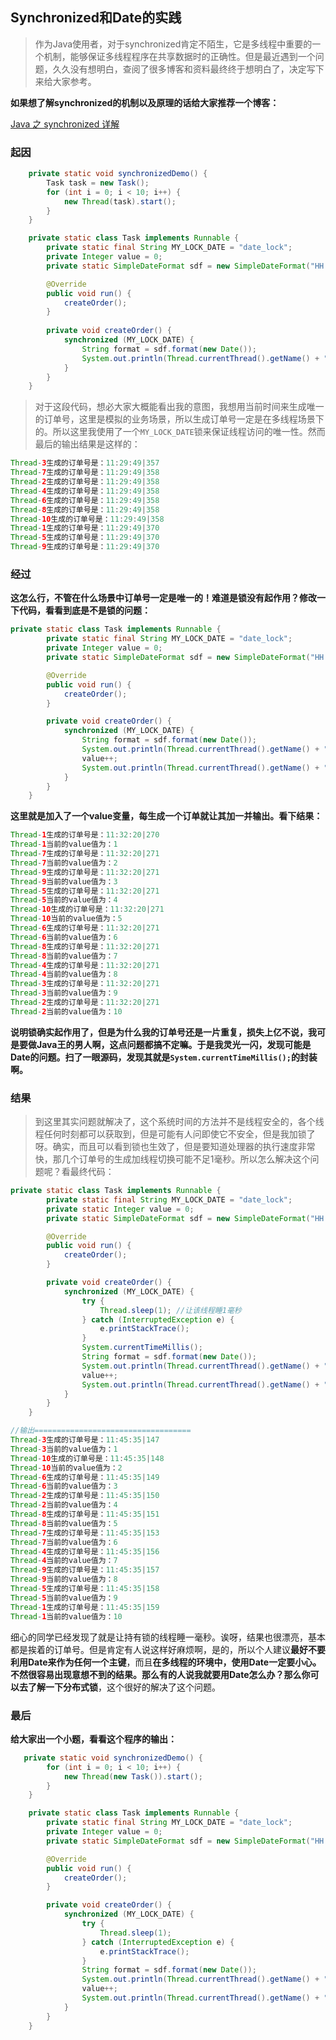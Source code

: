 ## Synchronized和Date的实践

> 作为Java使用者，对于synchronized肯定不陌生，它是多线程中重要的一个机制，能够保证多线程程序在共享数据时的正确性。但是最近遇到一个问题，久久没有想明白，查阅了很多博客和资料最终终于想明白了，决定写下来给大家参考。

**如果想了解synchronized的机制以及原理的话给大家推荐一个博客：**

[Java 之 synchronized 详解](https://juejin.im/post/594a24defe88c2006aa01f1c)

### 起因

```java
    private static void synchronizedDemo() {
        Task task = new Task();
        for (int i = 0; i < 10; i++) {
            new Thread(task).start();
        }
    }

    private static class Task implements Runnable {
        private static final String MY_LOCK_DATE = "date_lock";
        private Integer value = 0;
        private static SimpleDateFormat sdf = new SimpleDateFormat("HH:mm:ss|SSS");

        @Override
        public void run() {
            createOrder();
        }
        
        private void createOrder() {
            synchronized (MY_LOCK_DATE) {
                String format = sdf.format(new Date());
                System.out.println(Thread.currentThread().getName() + "生成的订单号是：" + format);   
            }
        }
    }
```

> 对于这段代码，想必大家大概能看出我的意图，我想用当前时间来生成唯一的订单号，这里是模拟的业务场景，所以生成订单号一定是在多线程场景下的。所以这里我使用了一个`MY_LOCK_DATE`锁来保证线程访问的唯一性。然而最后的输出结果是这样的：

```java
Thread-3生成的订单号是：11:29:49|357
Thread-7生成的订单号是：11:29:49|358
Thread-2生成的订单号是：11:29:49|358
Thread-4生成的订单号是：11:29:49|358
Thread-6生成的订单号是：11:29:49|358
Thread-8生成的订单号是：11:29:49|358
Thread-10生成的订单号是：11:29:49|358
Thread-1生成的订单号是：11:29:49|370
Thread-5生成的订单号是：11:29:49|370
Thread-9生成的订单号是：11:29:49|370
```

### 经过

**这怎么行，不管在什么场景中订单号一定是唯一的！难道是锁没有起作用？修改一下代码，看看到底是不是锁的问题：**

```java
private static class Task implements Runnable {
        private static final String MY_LOCK_DATE = "date_lock";
        private Integer value = 0;
        private static SimpleDateFormat sdf = new SimpleDateFormat("HH:mm:ss|SSS");

        @Override
        public void run() {
            createOrder();
        }

        private void createOrder() {
            synchronized (MY_LOCK_DATE) {
                String format = sdf.format(new Date());
                System.out.println(Thread.currentThread().getName() + "生成的订单号是：" + format);
                value++;
                System.out.println(Thread.currentThread().getName() + "当前的value值为：" + value);
            }
        }
    }
```

**这里就是加入了一个value变量，每生成一个订单就让其加一并输出。看下结果：**

```java
Thread-1生成的订单号是：11:32:20|270
Thread-1当前的value值为：1
Thread-7生成的订单号是：11:32:20|271
Thread-7当前的value值为：2
Thread-9生成的订单号是：11:32:20|271
Thread-9当前的value值为：3
Thread-5生成的订单号是：11:32:20|271
Thread-5当前的value值为：4
Thread-10生成的订单号是：11:32:20|271
Thread-10当前的value值为：5
Thread-6生成的订单号是：11:32:20|271
Thread-6当前的value值为：6
Thread-8生成的订单号是：11:32:20|271
Thread-8当前的value值为：7
Thread-4生成的订单号是：11:32:20|271
Thread-4当前的value值为：8
Thread-3生成的订单号是：11:32:20|271
Thread-3当前的value值为：9
Thread-2生成的订单号是：11:32:20|271
Thread-2当前的value值为：10
```

**说明锁确实起作用了，但是为什么我的订单号还是一片重复，损失上亿不说，我可是要做Java王的男人啊，这点问题都搞不定嘛。于是我灵光一闪，发现可能是Date的问题。扫了一眼源码，发现其就是`System.currentTimeMillis();`的封装啊。**

### 结果

> 到这里其实问题就解决了，这个系统时间的方法并不是线程安全的，各个线程任何时刻都可以获取到，但是可能有人问即使它不安全，但是我加锁了呀。确实，而且可以看到锁也生效了，但是要知道处理器的执行速度非常快，那几个订单号的生成加线程切换可能不足1毫秒。所以怎么解决这个问题呢？看最终代码：

```java
private static class Task implements Runnable {
        private static final String MY_LOCK_DATE = "date_lock";
        private static Integer value = 0;
        private static SimpleDateFormat sdf = new SimpleDateFormat("HH:mm:ss|SSS");

        @Override
        public void run() {
            createOrder();
        }

        private void createOrder() {
            synchronized (MY_LOCK_DATE) {
                try {
                    Thread.sleep(1); //让该线程睡1毫秒
                } catch (InterruptedException e) {
                    e.printStackTrace();
                }
                System.currentTimeMillis();
                String format = sdf.format(new Date());
                System.out.println(Thread.currentThread().getName() + "生成的订单号是：" + format);
                value++;
                System.out.println(Thread.currentThread().getName() + "当前的value值为：" + value);
            }
        }
    }

//输出===================================
Thread-3生成的订单号是：11:45:35|147
Thread-3当前的value值为：1
Thread-10生成的订单号是：11:45:35|148
Thread-10当前的value值为：2
Thread-6生成的订单号是：11:45:35|149
Thread-6当前的value值为：3
Thread-2生成的订单号是：11:45:35|150
Thread-2当前的value值为：4
Thread-8生成的订单号是：11:45:35|151
Thread-8当前的value值为：5
Thread-7生成的订单号是：11:45:35|153
Thread-7当前的value值为：6
Thread-4生成的订单号是：11:45:35|156
Thread-4当前的value值为：7
Thread-9生成的订单号是：11:45:35|157
Thread-9当前的value值为：8
Thread-5生成的订单号是：11:45:35|158
Thread-5当前的value值为：9
Thread-1生成的订单号是：11:45:35|159
Thread-1当前的value值为：10
```

细心的同学已经发现了就是让持有锁的线程睡一毫秒。诶呀，结果也很漂亮，基本都是挨着的订单号。但是肯定有人说这样好麻烦啊，是的，所以个人建议**最好不要利用Date来作为任何一个主键**，而且**在多线程的环境中，使用Date一定要小心。**不然很容易出现意想不到的结果。那么有的人说我就要用Date怎么办？那么你可以去了解一下**分布式锁**，这个很好的解决了这个问题。

### 最后

**给大家出一个小题，看看这个程序的输出：**

```java
   private static void synchronizedDemo() {
        for (int i = 0; i < 10; i++) {
            new Thread(new Task()).start();
        }
    }

    private static class Task implements Runnable {
        private static final String MY_LOCK_DATE = "date_lock";
        private Integer value = 0;
        private static SimpleDateFormat sdf = new SimpleDateFormat("HH:mm:ss|SSS");

        @Override
        public void run() {
            createOrder();
        }

        private void createOrder() {
            synchronized (MY_LOCK_DATE) {
                try {
                    Thread.sleep(1);
                } catch (InterruptedException e) {
                    e.printStackTrace();
                }
                String format = sdf.format(new Date());
                System.out.println(Thread.currentThread().getName() + "生成的订单号是：" + format);
                value++;
                System.out.println(Thread.currentThread().getName() + "当前的value值为：" + value);
            }
        }
    }
```

